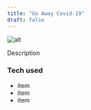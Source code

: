 ```yaml
---
title: "Go Away Covid-19"
draft: false
---
```


![alt](//via.placeholder.com/640x250)

Description

### Tech used

* item
* item
* item